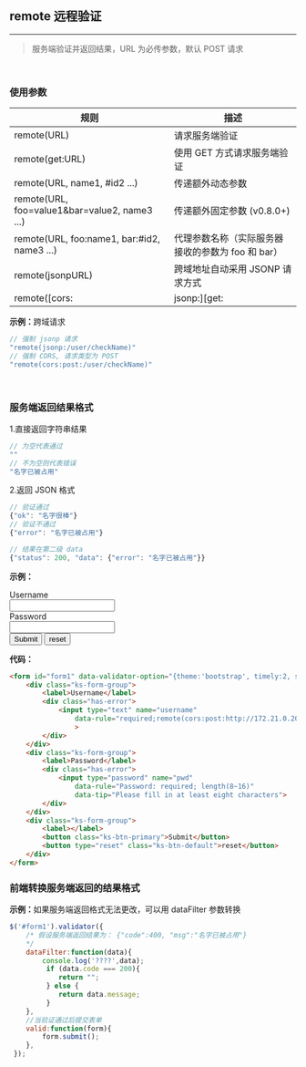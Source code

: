 ## remote 远程验证
---
>服务端验证并返回结果，URL 为必传参数，默认 POST 请求

<br/>


### 使用参数
| 规则 | 描述 |
|--|--|
|remote(URL) |请求服务端验证|
|remote(get:URL) |使用 GET 方式请求服务端验证|
|remote(URL, name1, #id2 ...)    |传递额外动态参数|
|remote(URL, foo=value1&bar=value2, name3 ...)   |传递额外固定参数 (v0.8.0+)|
|remote(URL, foo:name1, bar:#id2, name3 ...)| 代理参数名称（实际服务器接收的参数为 foo 和 bar）|
|remote(jsonpURL)|    跨域地址自动采用 JSONP 请求方式|
|remote([cors:|jsonp:][get:|post:]URL)   | 强制 CORS 请求或者 JSONP 请求，强制 GET 或者 POST 请求 (v0.10.8+)|

<B>示例：</B>跨域请求

```javascript
// 强制 jsonp 请求
"remote(jsonp:/user/checkName)"
// 强制 CORS, 请求类型为 POST 
"remote(cors:post:/user/checkName)"
```
<br/>

### 服务端返回结果格式

1.直接返回字符串结果
```javascript
// 为空代表通过
""
// 不为空则代表错误
"名字已被占用"
```
2.返回 JSON 格式
```javascript
// 验证通过
{"ok": "名字很棒"}
// 验证不通过
{"error": "名字已被占用"}

// 结果在第二级 data
{"status": 200, "data": {"error": "名字已被占用"}}
```


<B>示例：</B>
<br/>

<form id="form1" data-validator-option="{theme:'bootstrap', timely:2, stopOnError:true}">
    <div class="ks-form-group">
        <label>Username</label>
        <div class="has-error">
            <input type="text" name="username" 
                v-model="username"
                data-rule="required;username;remote(cors:post:http://172.21.0.206:3000/aaa);"         data-rule-username="[/[\w\d]{4,30}/, '请输入 3-12位 英文字母或数字']" 
                >
        </div>
    </div>
    <div class="ks-form-group">
        <label>Password</label>
        <div class="has-error">
            <input type="password" name="pwd" 
                data-rule="Password: required; length(8~16)" 
                data-tip="Please fill in at least eight characters">
        </div>
    </div>
    <div class="ks-form-group">
        <label></label>
        <button class="ks-btn-primary">Submit</button>
        <button class="ks-btn-default">reset</button>
    </div>
</form>

<script lang="babel">
  export default{
    data(){
      return {
        username:'',
      }
    },
    methods:{
        
    },
    created:function(){
    },
    //remote(check/userName)
    ready:function(){
         $('#form1').validator({
            /* 假设服务端返回结果为： {"code":400, "msg":"名字已被占用"}
            */
            dataFilter:function(data){
                console.log('????',data);
                 if (data.code === 200){
                    return "";
                 } else {
                    return data.message;
                 }
            },
            //当验证通过后提交表单
            valid:function(form){
                form.submit();
            },
         });
    },
  }
</script>

<B>代码：</B>
<br/>


```html
<form id="form1" data-validator-option="{theme:'bootstrap', timely:2, stopOnError:true}">
    <div class="ks-form-group">
        <label>Username</label>
        <div class="has-error">
            <input type="text" name="username" 
                data-rule="required;remote(cors:post:http://172.21.0.206:3000/aaa);"
                >
        </div>
    </div>
    <div class="ks-form-group">
        <label>Password</label>
        <div class="has-error">
            <input type="password" name="pwd" 
                data-rule="Password: required; length(8~16)" 
                data-tip="Please fill in at least eight characters">
        </div>
    </div>
    <div class="ks-form-group">
        <label></label>
        <button class="ks-btn-primary">Submit</button>
        <button type="reset" class="ks-btn-default">reset</button>
    </div>
</form>
```
### 前端转换服务端返回的结果格式

<b>示例：</b>如果服务端返回格式无法更改，可以用 dataFilter 参数转换

```javascript
$('#form1').validator({
    /* 假设服务端返回结果为： {"code":400, "msg":"名字已被占用"}
    */
    dataFilter:function(data){
        console.log('????',data);
         if (data.code === 200){
            return "";
         } else {
            return data.message;
         }
    },
    //当验证通过后提交表单
    valid:function(form){
        form.submit();
    },
 });
```
